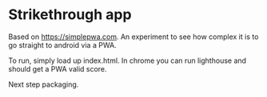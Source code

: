 # Strikethrough app

Based on https://simplepwa.com.  An experiment to see how complex it is to go straight to android via a PWA.

To run, simply load up index.html. In chrome you can run lighthouse and should get a PWA valid score.

Next step packaging.